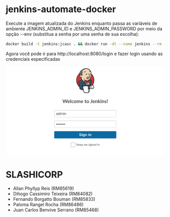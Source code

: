 # jenkins-automate-docker

Execute a imagem atualizada do Jenkins enquanto passa as variáveis de ambiente JENKINS_ADMIN_ID e JENKINS_ADMIN_PASSWORD por meio da opção --env (substitua a senha por uma senha de sua escolha):

```sh
docker build -t jenkins:jcasc . && docker run -dt --name jenkins --rm -p 8080:8080 -p 50000:50000 --env JENKINS_ADMIN_ID=admin --env JENKINS_ADMIN_PASSWORD=password jenkins:jcasc
```

Agora você pode ir para http://localhost:8080/login e fazer login usando as credenciais especificadas

![login](img/login.png)

# SLASHICORP

<ul>
<li>Allan Phyllyp Reis (RM85619) </li>
<li>Dihogo Cassimiro Teixeira  (RM84082) </li>
<li>Fernando Borgatto Bouman (RM85833) </li>
<li>Paloma Rangel Rocha (RM86486) </li>
<li>Juan Carlos Benvive Serrano (RM85468) </li>
</ul>
